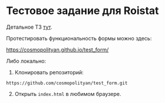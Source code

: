 # Тестовое задание для Roistat
Детальное ТЗ [тут](https://github.com/cosmopolityan/test_form/blob/main/test.md).

Протестировать функциональность формы можно здесь:

https://cosmopolityan.github.io/test_form/

Либо локально:

1. Клонировать репозиторий:
```
https://github.com/cosmopolityan/test_form.git
```

2. Открыть `index.html` в любимом браузере.